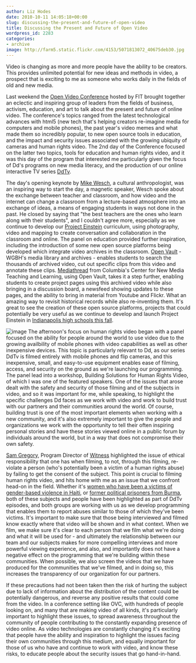 ```yaml
---
author: Liz Hodes
date: 2010-10-11 14:05:18+00:00
slug: discussing-the-present-and-future-of-open-video
title: Discussing the Present and Future of Open Video
wordpress_id: 2283
categories:
- archive
image: http://farm5.static.flickr.com/4153/5071813072_40675deb30.jpg
---
```


Video is changing as more and more people have the ability to be creators. This provides unlimited potential for new ideas and methods in video, a prospect that is exciting to me as someone who works daily in the fields of old and new media.

Last weekend the [Open Video Conference](http://www.openvideoconference.org/) hosted by FIT brought together an eclectic and inspiring group of leaders from the fields of business, activism, education, and art to talk about the present and future of online video. The conference's topics ranged from the latest technological advances with html5 (new tech that's helping creators re-imagine media for computers and mobile phones), the past year's video memes and what made them so incredibly popular, to new open source tools in education, and the impact and security issues associated with the growing ubiquity of cameras and human rights video. The 2nd day of the Conference focused on the latter two topics, tools for education and human rights video, and it was this day of the program that interested me particularly given the focus of Dd's programs on new media literacy, and the production of our online interactive TV series [DdTv](http://tieppu.com/news/ddtv/).

The day's opening keynote by [Mike Wesch](http://www.youtube.com/user/mwesch), a cultural anthropologist, was an inspiring way to start the day, a magnetic speaker, Wesch spoke about the exchange between teacher and classroom, and how video and the internet can change a classroom from a lecture-based atmosphere into an exchange of ideas, a means of engaging students in ways not done in the past. He closed by saying that "the best teachers are the ones who learn along with their students", and I couldn't agree more, especially as we continue to develop our [Project Einstein](http://tieppu.com/what-we-do/programs/#projecteinstein) curriculum, using photography, video and mapping to create conversation and collaboration in the classroom and online. The panel on education provided further inspiration, including the introduction of some new open source platforms being developed which integrate video archives in the classroom. [Open Vault](http://openvault.wgbh.org/) - WGBH's media library and archives - enables students to search the thousands of archived video, cut out specific clips from this video and annotate these clips. [Mediathread](http://ccnmtl.columbia.edu/portfolio/custom_software_applications_and_tools/mediathread.html) from Columbia's Center for New Media Teaching and Learning, using Open Vault, takes it a step further, enabling students to create project pages using this archived video while also bringing in a discussion board, a newsfeed showing updates to these pages, and the ability to bring in material from Youtube and Flickr. What an amazing way to revisit historical records while also re-inventing them. It's great to see the creation of these open source platforms, projects that could potentially be very useful as we continue to develop and launch Project Einstein in [Indianapolis high schools this fall](http://tieppu.com/2010/04/06/launching-project-einstein-indy-with-support-from-the-clowes-fund/).

![image](http://farm5.static.flickr.com/4153/5071813072_40675deb30.jpg)
The afternoon's focus on human rights video began with a panel focused on the ability for people around the world to use video due to the growing availbility of mobile phones with video capabilities as well as other inexpensive devices. This topic is particularly relevant to Dd, as our series DdTv is filmed entirely with mobile phones and flip cameras, and this inexpensive, small, and easy-to-use equipment enables ease of filming, access, and security on the ground as we're launching our programming. The panel lead into a workshop, Building Solutions for Human Rights Video, of which I was one of the featured speakers. One of the issues that arose dealt with the safety and security of those filming and of the subjects in video, and so it was important for me, while speaking, to highlight the specific challenges Dd faces as we work with video and work to build trust with our partners and their communities around the world. Of course, building trust is one of the most important elements when working with a new community, and it's also extremely important to give the people and organizations we work with the opportunity to tell their often inspiring personal stories and have these stories viewed online in a public forum by individuals around the world, but in a way that does not compromise their own safety.

[Sam Gregory](http://hub.witness.org/en/blogs/sam-gregory), Program Director of [Witness](http://witness.org/) highlighted the issue of ethical responsibility that one has when filming, to not, through this filming, re-violate a person (who's potentially been a victim of a human rights abuse) by failing to get the consent of the subject. This point is crucial to filming human rights video, and hits home with me as an issue that we confront head-on in the field. Whether it's [women who have been a victims of gender-based violence in Haiti](http://tieppu.com/2010/08/03/ddtv-ep-13-life-after-the-earthquake-the-situation-for-haitian-women/), or [former political prisoners from Burma](http://tieppu.com/2009/12/08/ddtv-episode-8-burmas-political-prisoners/), both of these subjects and people have been highlighted as part of DdTv episodes, and both groups are working with us as we develop programming that enables them to report abuses similar to those of which they've been victims. It's important to make sure that those being interviewed and filmed know exactly where that video will be shown and in what context. When we film, we make sure it's clear to each person that we film what we're doing and what it will be used for - and ultimately the relationship between our team and our subjects makes for more compelling interviews and more powerful viewing experience, and also, and importantly does not have a negative effect on the programming that we're building within these communities. When possible, we also screen the videos that we have produced for the communities that we've filmed, and in doing so, this increases the transparency of our organization for our partners.

If these precautions had not been taken then the risk of hurting the subject due to lack of information about the distribution of the content could be potentially dangerous, and reverse any positive results that could come from the video. In a conference setting like OVC, with hundreds of people looking on, and many that are making video of all kinds, it's particularly important to highlight these issues, to spread awareness throughout the community of people contributing to the constantly expanding presence of video online. As video technologies are constantly changing it's exciting that people have the ability and inspiration to highlight the issues facing their own communities through this medium, and equally important for those of us who have and continue to work with video, and know these risks, to educate people about the security issues that go hand-in-hand.
